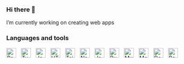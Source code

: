 ### Hi there 👋
I’m currently working on creating web apps

### Languages and tools

<img align="left" style="padding-right:10px;" title="React" alt="React" width="26px" src="https://cdn.jsdelivr.net/gh/devicons/devicon/icons/react/react-original.svg"  />
<img align="left" style="padding-right:10px;" title="TypeScript" alt="TypeScript" width="26px" src="https://cdn.jsdelivr.net/gh/devicons/devicon/icons/typescript/typescript-original.svg" />
<img align="left" style="padding-right:10px;" title="JavaScript" alt="JavaScript" width="26px" src="https://cdn.jsdelivr.net/gh/devicons/devicon/icons/javascript/javascript-original.svg" />
<img align="left" style="padding-right:10px;" title="HTML5" alt="HTML5" width="26px" src="https://cdn.jsdelivr.net/gh/devicons/devicon/icons/html5/html5-original.svg" />
<img align="left" style="padding-right:10px;" title="Tailwind" alt="Tailwind" width="26px" src="https://cdn.jsdelivr.net/gh/devicons/devicon/icons/tailwindcss/tailwindcss-plain.svg" />
<img align="left" style="padding-right:10px;" title="Nodejs" alt="Nodejs" width="26px" src="https://cdn.jsdelivr.net/gh/devicons/devicon/icons/nodejs/nodejs-original.svg" />
<img align="left" style="padding-right:10px;" title="Java" alt="Java" width="26px" src="https://cdn.jsdelivr.net/gh/devicons/devicon/icons/java/java-original-wordmark.svg" />
<img align="left" style="padding-right:10px;" title="Rust" alt="Rust" width="26px" src="https://cdn.jsdelivr.net/gh/devicons/devicon/icons/rust/rust-plain.svg" />
<img align="left" style="padding-right:10px;" title="MySQL" alt="MySQL" width="26px" src="https://cdn.jsdelivr.net/gh/devicons/devicon/icons/mysql/mysql-original.svg" />
<img align="left" style="padding-right:10px;" title="MongoDB" alt="MongoDB" width="26px" src="https://cdn.jsdelivr.net/gh/devicons/devicon/icons/mongodb/mongodb-original.svg" />
<img align="left" style="padding-right:10px;" title="Docker" alt="Docker" width="26px" src="https://cdn.jsdelivr.net/gh/devicons/devicon/icons/docker/docker-original.svg" />
<img align="left" style="padding-right:10px;" title="PostgreSQL" alt="PostgreSQL" width="26px" src="https://cdn.jsdelivr.net/gh/devicons/devicon/icons/postgresql/postgresql-original.svg" />
          
